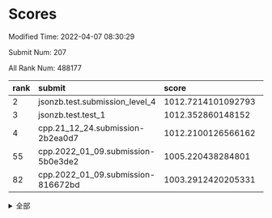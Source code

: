 # Scores

Modified Time: 2022-04-07 08:30:29

Submit Num: 207

All Rank Num: 488177

| rank |               submit               |       score        |       sigma        | pk_num |
| :--- | :--------------------------------- | :----------------- | :----------------- | :----- |
| 2    | jsonzb.test.submission_level_4     | 1012.7214101092793 | 0.7820923162271579 | 9432   |
| 3    | jsonzb.test.test_1                 | 1012.352860148152  | 0.8038960764837573 | 9433   |
| 4    | cpp.21_12_24.submission-2b2ea0d7   | 1012.2100126566162 | 0.7971424583256106 | 9430   |
| 55   | cpp.2022_01_09.submission-5b0e3de2 | 1005.220438284801  | 0.7274148284648237 | 9435   |
| 82   | cpp.2022_01_09.submission-816672bd | 1003.2912420205331 | 0.7092125580977513 | 9432   |


<details>
<summary>全部</summary>

| rank |                 submit                 |       score        |       sigma        | pk_num |
| :--- | :------------------------------------- | :----------------- | :----------------- | :----- |
| 1    | gobigger.level_3.submission_level_3_39 | 1012.7645389276188 | 0.8039258125869825 | 9431   |
| 2    | jsonzb.test.submission_level_4         | 1012.7214101092793 | 0.7820923162271579 | 9432   |
| 3    | jsonzb.test.test_1                     | 1012.352860148152  | 0.8038960764837573 | 9433   |
| 4    | cpp.21_12_24.submission-2b2ea0d7       | 1012.2100126566162 | 0.7971424583256106 | 9430   |
| 5    | gobigger.level_3.submission_level_3_23 | 1011.5170658148093 | 0.7913622225377421 | 9437   |
| 6    | gobigger.level_3.submission_level_3_9  | 1011.5095891042861 | 0.7534004796084761 | 9435   |
| 7    | gobigger.level_3.submission_level_3_17 | 1011.2072204094893 | 0.7806440454307741 | 9436   |
| 8    | gobigger.level_3.submission_level_3_15 | 1011.1818300296228 | 0.7771097571062061 | 9433   |
| 9    | gobigger.level_3.submission_level_3_8  | 1011.1491908280633 | 0.7706073282148157 | 9434   |
| 10   | gobigger.level_3.submission_level_3_12 | 1011.0038587902251 | 0.7759682418048666 | 9436   |
| 11   | gobigger.level_3.submission_level_3_25 | 1010.7563205757938 | 0.7711173943248296 | 9431   |
| 12   | gobigger.level_3.submission_level_3_43 | 1010.6806066181899 | 0.7751779128775081 | 9432   |
| 13   | gobigger.level_3.submission_level_3_37 | 1010.623054329308  | 0.7739975963612655 | 9433   |
| 14   | gobigger.level_3.submission_level_3_36 | 1010.5530149898501 | 0.7484643142966884 | 9435   |
| 15   | gobigger.level_3.submission_level_3_48 | 1010.3787677978361 | 0.7734130605980127 | 9432   |
| 16   | gobigger.level_3.submission_level_3_32 | 1010.3725352298861 | 0.7690777010155152 | 9433   |
| 17   | gobigger.level_3.submission_level_3_42 | 1010.3431638207612 | 0.7667512857282814 | 9436   |
| 18   | gobigger.level_3.submission_level_3_33 | 1010.3144133912715 | 0.7472683643016543 | 9434   |
| 19   | gobigger.level_3.submission_level_3_24 | 1010.2828890705616 | 0.7562380711057641 | 9430   |
| 20   | gobigger.level_3.submission_level_3_7  | 1010.2298113327347 | 0.7565813759551965 | 9440   |
| 21   | gobigger.level_3.submission_level_3_40 | 1010.2213924765073 | 0.750024435390474  | 9433   |
| 22   | gobigger.level_3.submission_level_3_0  | 1010.1878311909646 | 0.7556623435912869 | 9431   |
| 23   | gobigger.level_3.submission_level_3_22 | 1010.0870761159052 | 0.7693598675180944 | 9435   |
| 24   | gobigger.level_3.submission_level_3_49 | 1009.9684356265681 | 0.7574873962872174 | 9434   |
| 25   | gobigger.level_3.submission_level_3_13 | 1009.920152479277  | 0.7490513237090907 | 9438   |
| 26   | gobigger.level_3.submission_level_3_30 | 1009.884717723962  | 0.7511826498299291 | 9434   |
| 27   | gobigger.level_3.submission_level_3_3  | 1009.8783396881103 | 0.7484703129259442 | 9430   |
| 28   | gobigger.level_3.submission_level_3_31 | 1009.8396654349638 | 0.7597331880397178 | 9437   |
| 29   | gobigger.level_3.submission_level_3_46 | 1009.8223207055552 | 0.7449510716436235 | 9431   |
| 30   | gobigger.level_3.submission_level_3_35 | 1009.7882011002449 | 0.7749206881555449 | 9435   |
| 31   | gobigger.level_3.submission_level_3_26 | 1009.769888665052  | 0.7742939498464804 | 9436   |
| 32   | gobigger.level_3.submission_level_3_19 | 1009.6372002151187 | 0.7528907795231186 | 9430   |
| 33   | gobigger.level_3.submission_level_3_47 | 1009.5532612281997 | 0.7439217486551246 | 9428   |
| 34   | gobigger.level_3.submission_level_3_41 | 1009.5277372516287 | 0.7418384568007843 | 9429   |
| 35   | gobigger.level_3.submission_level_3_2  | 1009.5269510790953 | 0.7557714496754897 | 9435   |
| 36   | gobigger.level_3.submission_level_3_4  | 1009.5056770049252 | 0.7598674190479119 | 9434   |
| 37   | gobigger.level_3.submission_level_3_5  | 1009.4811245155036 | 0.7602444921508794 | 9432   |
| 38   | gobigger.level_3.submission_level_3_45 | 1009.4740198158973 | 0.7669441325985477 | 9437   |
| 39   | gobigger.level_3.submission_level_3_1  | 1009.4252869692814 | 0.740113223544357  | 9434   |
| 40   | gobigger.level_3.submission_level_3_6  | 1009.383096449236  | 0.7613200725012488 | 9432   |
| 41   | gobigger.level_3.submission_level_3_10 | 1009.3775433401976 | 0.7666439587678017 | 9434   |
| 42   | gobigger.level_3.submission_level_3_18 | 1009.3351398220259 | 0.7479198131735749 | 9435   |
| 43   | gobigger.level_3.submission_level_3_14 | 1009.3128587179697 | 0.7445209814539143 | 9431   |
| 44   | gobigger.level_3.submission_level_3_28 | 1009.2750258842415 | 0.7279713348257404 | 9438   |
| 45   | gobigger.level_3.submission_level_3_16 | 1009.2115796467374 | 0.757187616910089  | 9433   |
| 46   | gobigger.level_3.submission_level_3_11 | 1009.1593651166753 | 0.756418351073078  | 9432   |
| 47   | gobigger.level_3.submission_level_3_21 | 1009.1489452838138 | 0.7659870352708215 | 9427   |
| 48   | gobigger.level_3.submission_level_3_44 | 1009.1343913109843 | 0.7749294418469164 | 9437   |
| 49   | gobigger.level_3.submission_level_3_34 | 1009.0277173768337 | 0.7485186941759312 | 9434   |
| 50   | gobigger.level_3.submission_level_3_27 | 1009.0266712373866 | 0.7417137129192573 | 9434   |
| 51   | gobigger.level_3.submission_level_3_29 | 1008.9775899456127 | 0.7493590551592549 | 9433   |
| 52   | gobigger.level_3.submission_level_3_20 | 1008.5488795115855 | 0.7455107559498336 | 9432   |
| 53   | gobigger.level_3.submission_level_3_38 | 1008.2419262205373 | 0.7429827948326071 | 9433   |
| 54   | gobigger.level_1.submission_level_1_45 | 1005.4107216577215 | 0.7252735619064419 | 9436   |
| 55   | cpp.2022_01_09.submission-5b0e3de2     | 1005.220438284801  | 0.7274148284648237 | 9435   |
| 56   | gobigger.level_1.submission_level_1_49 | 1005.019043495686  | 0.7195850049650664 | 9432   |
| 57   | gobigger.level_1.submission_level_1_43 | 1004.7004141127483 | 0.7167966285054778 | 9433   |
| 58   | gobigger.level_1.submission_level_1_19 | 1004.4639433288548 | 0.715381454334248  | 9433   |
| 59   | gobigger.level_1.submission_level_1_9  | 1004.349350843295  | 0.7116036138974293 | 9433   |
| 60   | gobigger.level_1.submission_level_1_16 | 1004.2046648243798 | 0.7069307341242665 | 9434   |
| 61   | gobigger.level_1.submission_level_1_35 | 1004.0162293379137 | 0.720081488586961  | 9434   |
| 62   | gobigger.level_1.submission_level_1_28 | 1003.8820001000711 | 0.713396348312242  | 9437   |
| 63   | gobigger.level_1.submission_level_1_21 | 1003.8533487703949 | 0.7189980952419317 | 9437   |
| 64   | gobigger.level_1.submission_level_1_37 | 1003.8207393477472 | 0.7195378237695558 | 9427   |
| 65   | gobigger.level_1.submission_level_1_17 | 1003.8010382933543 | 0.7205175479734809 | 9432   |
| 66   | gobigger.level_1.submission_level_1_23 | 1003.7827558522941 | 0.7175407849162465 | 9434   |
| 67   | gobigger.level_1.submission_level_1_38 | 1003.7771493882767 | 0.7232984505882677 | 9431   |
| 68   | gobigger.level_1.submission_level_1_36 | 1003.6936655392926 | 0.7160508065327323 | 9434   |
| 69   | gobigger.level_1.submission_level_1_44 | 1003.6659720237061 | 0.7082352893706992 | 9436   |
| 70   | gobigger.level_1.submission_level_1_1  | 1003.6636591311825 | 0.7280172040560646 | 9436   |
| 71   | gobigger.level_1.submission_level_1_41 | 1003.633762509332  | 0.7265438009146483 | 9437   |
| 72   | gobigger.level_1.submission_level_1_7  | 1003.6238260230533 | 0.7209498098303729 | 9436   |
| 73   | gobigger.level_1.submission_level_1_10 | 1003.6171721804864 | 0.7203718080587139 | 9436   |
| 74   | gobigger.level_1.submission_level_1_11 | 1003.5890975610621 | 0.7092895777408084 | 9432   |
| 75   | gobigger.level_1.submission_level_1_47 | 1003.5813016462081 | 0.7188916004142718 | 9432   |
| 76   | gobigger.level_1.submission_level_1_32 | 1003.5803189169395 | 0.7099266357370488 | 9432   |
| 77   | gobigger.level_1.submission_level_1_6  | 1003.5401324208123 | 0.7268525806249426 | 9432   |
| 78   | gobigger.level_1.submission_level_1_40 | 1003.526008489224  | 0.7114946818861568 | 9431   |
| 79   | gobigger.level_1.submission_level_1_14 | 1003.4431296786449 | 0.7148220966297205 | 9432   |
| 80   | gobigger.level_1.submission_level_1_18 | 1003.3127030572291 | 0.7124998863738281 | 9435   |
| 81   | gobigger.level_1.submission_level_1_4  | 1003.3011314115773 | 0.7180749662019528 | 9436   |
| 82   | cpp.2022_01_09.submission-816672bd     | 1003.2912420205331 | 0.7092125580977513 | 9432   |
| 83   | gobigger.level_1.submission_level_1_29 | 1003.278111073191  | 0.7152107914572616 | 9436   |
| 84   | gobigger.level_1.submission_level_1_25 | 1003.2082041204301 | 0.7209783845459677 | 9435   |
| 85   | gobigger.level_1.submission_level_1_42 | 1003.1498120375746 | 0.695783277977056  | 9434   |
| 86   | gobigger.level_1.submission_level_1_2  | 1003.1053696766166 | 0.7180023673490347 | 9435   |
| 87   | gobigger.level_1.submission_level_1_3  | 1002.9810961116536 | 0.7212779952088544 | 9441   |
| 88   | gobigger.level_1.submission_level_1_12 | 1002.9566166703968 | 0.7243596092946506 | 9435   |
| 89   | gobigger.level_1.submission_level_1_20 | 1002.9411471387764 | 0.7045614739219945 | 9436   |
| 90   | gobigger.level_1.submission_level_1_26 | 1002.9006483469011 | 0.728568413994861  | 9431   |
| 91   | gobigger.level_1.submission_level_1_5  | 1002.8250647254754 | 0.7135079378680346 | 9438   |
| 92   | gobigger.level_1.submission_level_1_24 | 1002.79525489062   | 0.7274318040141305 | 9434   |
| 93   | gobigger.level_1.submission_level_1_30 | 1002.787621839549  | 0.7192712911651203 | 9432   |
| 94   | gobigger.level_1.submission_level_1_22 | 1002.7847369346383 | 0.7030841700649652 | 9432   |
| 95   | gobigger.level_1.submission_level_1_27 | 1002.6730463255068 | 0.7261218523173115 | 9433   |
| 96   | gobigger.level_1.submission_level_1_34 | 1002.6044457575343 | 0.7128866495626872 | 9435   |
| 97   | gobigger.level_1.submission_level_1_39 | 1002.4800046836258 | 0.7079464550103518 | 9431   |
| 98   | gobigger.level_1.submission_level_1_33 | 1002.463728562135  | 0.7117603921001828 | 9432   |
| 99   | gobigger.level_1.submission_level_1_0  | 1002.4579386250462 | 0.724355028847177  | 9432   |
| 100  | gobigger.level_1.submission_level_1_8  | 1002.3135102874188 | 0.714226606402365  | 9432   |
| 101  | gobigger.level_1.submission_level_1_31 | 1002.222553666136  | 0.704809206806137  | 9432   |
| 102  | gobigger.level_1.submission_level_1_48 | 1002.188058151151  | 0.7159272854139885 | 9434   |
| 103  | gobigger.level_1.submission_level_1_46 | 1001.8401611358443 | 0.7104217716812984 | 9429   |
| 104  | gobigger.level_1.submission_level_1_13 | 1001.7518123263125 | 0.7043985480933375 | 9427   |
| 105  | gobigger.level_1.submission_level_1_15 | 1001.5390981845346 | 0.6993640295392278 | 9429   |
| 106  | gobigger.random.submission_random_6    | 997.4887504134473  | 0.7117107596343113 | 9428   |
| 107  | gobigger.random.submission_random_25   | 997.309716070558   | 0.714880392946918  | 9429   |
| 108  | gobigger.random.submission_random_21   | 997.1795152260028  | 0.707514752600198  | 9436   |
| 109  | gobigger.random.submission_random_44   | 997.1255316947434  | 0.7105467739337076 | 9433   |
| 110  | gobigger.random.submission_random_29   | 997.1105896219918  | 0.7024611986422561 | 9430   |
| 111  | gobigger.random.submission_random_3    | 996.9387613513911  | 0.7028169606500264 | 9429   |
| 112  | gobigger.random.submission_random_7    | 996.907184985811   | 0.7258808766894594 | 9433   |
| 113  | gobigger.random.submission_random_18   | 996.7369536401258  | 0.7145860842353172 | 9432   |
| 114  | gobigger.random.submission_random_33   | 996.6372951116089  | 0.7104233579833596 | 9435   |
| 115  | gobigger.random.submission_random_39   | 996.5686387635084  | 0.713561942862202  | 9440   |
| 116  | gobigger.random.submission_random_35   | 996.5474532526514  | 0.7155287652578082 | 9433   |
| 117  | gobigger.random.submission_random_42   | 996.5215548459306  | 0.7135484915294351 | 9432   |
| 118  | gobigger.random.submission_random_17   | 996.4477348792014  | 0.7079416714791748 | 9435   |
| 119  | gobigger.random.submission_random_49   | 996.4132252043273  | 0.7087192904050119 | 9435   |
| 120  | gobigger.random.submission_random_9    | 996.3781382206051  | 0.7076911720526221 | 9434   |
| 121  | gobigger.random.submission_random_36   | 996.3541375547304  | 0.7010959980237436 | 9437   |
| 122  | gobigger.random.submission_random_10   | 996.335821603923   | 0.7061234106411056 | 9430   |
| 123  | gobigger.random.submission_random_34   | 996.3278426043111  | 0.7086840932300893 | 9432   |
| 124  | gobigger.random.submission_random_31   | 996.3276004833903  | 0.7138068827444862 | 9427   |
| 125  | gobigger.random.submission_random_8    | 996.2918211264162  | 0.7081977339942491 | 9432   |
| 126  | gobigger.random.submission_random_15   | 996.270690904322   | 0.7222686005545128 | 9430   |
| 127  | gobigger.random.submission_random_19   | 996.240771552625   | 0.7096654188033069 | 9435   |
| 128  | gobigger.random.submission_random_16   | 996.1820369779601  | 0.7183844870597608 | 9437   |
| 129  | gobigger.random.submission_random_11   | 996.1634540517716  | 0.6984478329235753 | 9427   |
| 130  | gobigger.random.submission_random_40   | 996.1395444797225  | 0.6989710493127125 | 9438   |
| 131  | gobigger.random.submission_random_2    | 996.0838720221387  | 0.7063137777382344 | 9439   |
| 132  | gobigger.random.submission_random_48   | 996.0677605188855  | 0.7289117475201649 | 9436   |
| 133  | gobigger.random.submission_random_23   | 995.9935202098263  | 0.72667603476184   | 9431   |
| 134  | gobigger.random.submission_random_0    | 995.968859555082   | 0.7112087238291287 | 9432   |
| 135  | gobigger.random.submission_random_32   | 995.867252385628   | 0.7167899037193344 | 9433   |
| 136  | gobigger.random.submission_random_43   | 995.8314682080578  | 0.7039829169299302 | 9432   |
| 137  | gobigger.random.submission_random_20   | 995.7109294417199  | 0.7151374792709638 | 9434   |
| 138  | gobigger.random.submission_random_14   | 995.6978913812106  | 0.707077107813647  | 9436   |
| 139  | gobigger.random.submission_random_12   | 995.6394716987776  | 0.7025275031127213 | 9429   |
| 140  | gobigger.random.submission_random_28   | 995.5826087378972  | 0.7209540601430886 | 9435   |
| 141  | gobigger.random.submission_random_22   | 995.5602364868895  | 0.7189297645385716 | 9432   |
| 142  | gobigger.random.submission_random_1    | 995.552372148377   | 0.7063181738602712 | 9436   |
| 143  | gobigger.random.submission_random_37   | 995.5478533689885  | 0.7154189363939435 | 9433   |
| 144  | gobigger.random.submission_random_4    | 995.5292302224857  | 0.706524892404284  | 9429   |
| 145  | gobigger.random.submission_random_45   | 995.4723646934059  | 0.7184720506340446 | 9436   |
| 146  | gobigger.random.submission_random_30   | 995.3799954310043  | 0.7144591524009837 | 9432   |
| 147  | gobigger.random.submission_random_27   | 995.3306718494357  | 0.7191717608499981 | 9433   |
| 148  | gobigger.random.submission_random_38   | 995.2777694379469  | 0.7145443411225143 | 9435   |
| 149  | gobigger.random.submission_random_26   | 995.2717113715815  | 0.7066425985238003 | 9430   |
| 150  | gobigger.random.submission_random_24   | 995.2692814259782  | 0.7147112623999804 | 9434   |
| 151  | gobigger.random.submission_random_5    | 994.846128700584   | 0.7255107387290914 | 9438   |
| 152  | gobigger.random.submission_random_13   | 994.6512653838577  | 0.7140713967904517 | 9432   |
| 153  | gobigger.random.submission_random_46   | 994.5069956689767  | 0.6989842213675519 | 9436   |
| 154  | gobigger.random.submission_random_41   | 994.2296376384896  | 0.7028481794267828 | 9431   |
| 155  | gobigger.level_2.submission_level_2_11 | 994.1085897194791  | 0.7408954518251276 | 9438   |
| 156  | gobigger.level_2.submission_level_2_1  | 994.0252550300386  | 0.7222573008379497 | 9435   |
| 157  | gobigger.random.submission_random_47   | 994.0128422429684  | 0.7338639840113705 | 9428   |
| 158  | gobigger.level_2.submission_level_2_44 | 994.0060384416855  | 0.7305675473845201 | 9431   |
| 159  | gobigger.level_2.submission_level_2_4  | 993.9976594741805  | 0.731878260658446  | 9435   |
| 160  | gobigger.level_2.submission_level_2_22 | 993.8110207453659  | 0.7432260064971492 | 9438   |
| 161  | gobigger.level_2.submission_level_2_15 | 993.6732788313727  | 0.7360284505323513 | 9436   |
| 162  | gobigger.level_2.submission_level_2_9  | 993.4521111704045  | 0.7423502545628985 | 9433   |
| 163  | gobigger.level_2.submission_level_2_12 | 993.3806341631736  | 0.7305740532458511 | 9429   |
| 164  | gobigger.level_2.submission_level_2_18 | 993.3442785711885  | 0.7380001275552411 | 9434   |
| 165  | gobigger.level_2.submission_level_2_38 | 993.2598326319741  | 0.7427428239709765 | 9437   |
| 166  | gobigger.level_2.submission_level_2_5  | 993.2306419871875  | 0.7460623725417636 | 9435   |
| 167  | gobigger.level_2.submission_level_2_24 | 993.1838155153463  | 0.7376186694689439 | 9434   |
| 168  | gobigger.level_2.submission_level_2_31 | 993.131239304716   | 0.7384096195796894 | 9431   |
| 169  | gobigger.level_2.submission_level_2_45 | 992.9215572545554  | 0.7288327077516252 | 9438   |
| 170  | gobigger.level_2.submission_level_2_6  | 992.8490368644989  | 0.7343373829365599 | 9427   |
| 171  | gobigger.level_2.submission_level_2_0  | 992.7877486729504  | 0.7553021897679001 | 9432   |
| 172  | gobigger.level_2.submission_level_2_25 | 992.5966242427359  | 0.7528072285975616 | 9430   |
| 173  | gobigger.level_2.submission_level_2_49 | 992.5826733824423  | 0.7423567890970946 | 9431   |
| 174  | gobigger.level_2.submission_level_2_34 | 992.5377553588249  | 0.7391902827189033 | 9432   |
| 175  | gobigger.level_2.submission_level_2_35 | 992.5058775157989  | 0.7508784788619617 | 9433   |
| 176  | gobigger.level_2.submission_level_2_27 | 992.4636137341632  | 0.7527138154633013 | 9435   |
| 177  | gobigger.level_2.submission_level_2_36 | 992.447437431994   | 0.7334461401303596 | 9429   |
| 178  | gobigger.level_2.submission_level_2_30 | 992.4325044268992  | 0.7529733215758028 | 9437   |
| 179  | gobigger.level_2.submission_level_2_2  | 992.3901279143506  | 0.7502877551201853 | 9431   |
| 180  | gobigger.level_2.submission_level_2_28 | 992.3680744329015  | 0.7592864288488933 | 9437   |
| 181  | gobigger.level_2.submission_level_2_46 | 992.3488442367112  | 0.7488480773405564 | 9436   |
| 182  | gobigger.level_2.submission_level_2_10 | 992.2612743347952  | 0.7538646539490466 | 9428   |
| 183  | gobigger.level_2.submission_level_2_42 | 992.0429639470375  | 0.7606384168142512 | 9441   |
| 184  | gobigger.level_2.submission_level_2_43 | 992.0123488637824  | 0.7469917756619401 | 9431   |
| 185  | gobigger.level_2.submission_level_2_47 | 991.9541249235021  | 0.7698418390123103 | 9435   |
| 186  | gobigger.level_2.submission_level_2_39 | 991.9464927405942  | 0.745079198060499  | 9430   |
| 187  | gobigger.level_2.submission_level_2_33 | 991.870373752422   | 0.7437767285926754 | 9437   |
| 188  | gobigger.level_2.submission_level_2_19 | 991.8563308588635  | 0.7380624062349161 | 9429   |
| 189  | gobigger.level_2.submission_level_2_40 | 991.6482211224163  | 0.7490424912723758 | 9434   |
| 190  | gobigger.level_2.submission_level_2_3  | 991.6208649257402  | 0.7498261972444009 | 9438   |
| 191  | gobigger.level_2.submission_level_2_14 | 991.6068791733369  | 0.7537681041697537 | 9431   |
| 192  | gobigger.level_2.submission_level_2_20 | 991.5426848348864  | 0.7603610462237104 | 9435   |
| 193  | gobigger.level_2.submission_level_2_26 | 991.5190282574677  | 0.7402764065152897 | 9431   |
| 194  | gobigger.level_2.submission_level_2_8  | 991.4040754025839  | 0.7793156151987182 | 9430   |
| 195  | gobigger.level_2.submission_level_2_41 | 991.401982759084   | 0.7356118913649917 | 9436   |
| 196  | gobigger.level_2.submission_level_2_13 | 991.3997312197586  | 0.740171502081737  | 9433   |
| 197  | gobigger.level_2.submission_level_2_21 | 991.3868836079927  | 0.7578507287532162 | 9436   |
| 198  | gobigger.level_2.submission_level_2_16 | 991.1503515556528  | 0.7636127786499054 | 9434   |
| 199  | gobigger.level_2.submission_level_2_29 | 990.995582464559   | 0.7607093544931334 | 9438   |
| 200  | gobigger.level_2.submission_level_2_37 | 990.9808448245766  | 0.7708358766206792 | 9429   |
| 201  | gobigger.level_2.submission_level_2_48 | 990.9341945271065  | 0.7562512484025279 | 9433   |
| 202  | gobigger.level_2.submission_level_2_17 | 990.914518255263   | 0.7655301590869262 | 9435   |
| 203  | gobigger.level_2.submission_level_2_32 | 990.5993596163969  | 0.7656100081232229 | 9428   |
| 204  | gobigger.level_2.submission_level_2_7  | 990.4620271819525  | 0.7676947504337597 | 9433   |
| 205  | gobigger.level_2.submission_level_2_23 | 989.8982573369841  | 0.7825615088947313 | 9434   |
| 206  | gobigger.none.submission_none_0        | 977.1144045127816  | 1.2866888479695633 | 9435   |
| 207  | gobigger.none.submission_none_1        | 976.0076729022915  | 1.5162047217631378 | 9439   |

</details>